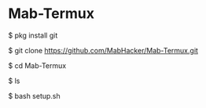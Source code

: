 # Mab-Termux

$ pkg install git

$ git clone https://github.com/MabHacker/Mab-Termux.git

$ cd Mab-Termux

$ ls

$ bash setup.sh
